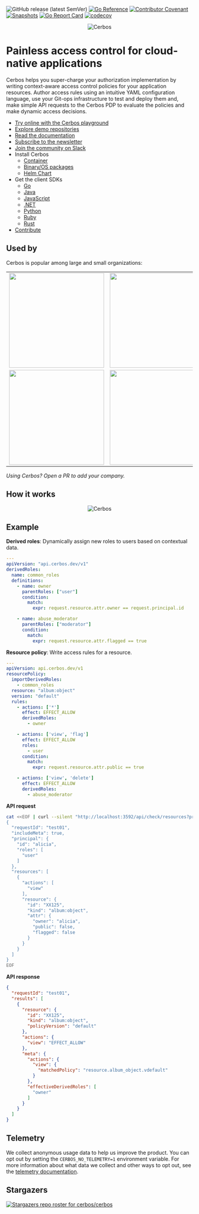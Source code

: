 ![GitHub release (latest SemVer)](https://img.shields.io/github/v/release/cerbos/cerbos?color=green&logo=github&sort=semver) [![Go Reference](https://pkg.go.dev/badge/github.com/cerbos/cerbos/client.svg)](https://pkg.go.dev/github.com/cerbos/cerbos/client)  [![Contributor Covenant](https://img.shields.io/badge/Contributor%20Covenant-2.0-4baaaa.svg)](CODE_OF_CONDUCT.md)  [![Snapshots](https://github.com/cerbos/cerbos/actions/workflows/snaphot.yaml/badge.svg)](https://github.com/cerbos/cerbos/actions/workflows/snaphot.yaml)  [![Go Report Card](https://goreportcard.com/badge/github.com/cerbos/cerbos)](https://goreportcard.com/report/github.com/cerbos/cerbos)  [![codecov](https://codecov.io/gh/cerbos/cerbos/branch/main/graph/badge.svg?token=tGaxiUZUzL)](https://codecov.io/gh/cerbos/cerbos)

<p align="center">
  <img src="https://github.com/cerbos/cerbos/blob/main/docs/supplemental-ui/logo.png?raw=true" alt="Cerbos"/>
</p>

Painless access control for cloud-native applications
========================================================

Cerbos helps you super-charge your authorization implementation by writing context-aware access control policies for your application resources. Author access rules using an intuitive YAML configuration language, use your Git-ops infrastructure to test and deploy them and, make simple API requests to the Cerbos PDP to evaluate the policies and make dynamic access decisions.


* [Try online with the Cerbos playground](https://play.cerbos.dev)
* [Explore demo repositories](https://github.com/cerbos)
* [Read the documentation](https://docs.cerbos.dev)
* [Subscribe to the newsletter](https://cerbos.dev/subscribe)
* [Join the community on Slack](http://go.cerbos.io/slack)
* Install Cerbos
    * [Container](https://docs.cerbos.dev/cerbos/latest/installation/container.html)
    * [Binary/OS packages](https://docs.cerbos.dev/cerbos/latest/installation/binary.html)
    * [Helm Chart](https://docs.cerbos.dev/cerbos/latest/installation/helm.html)
* Get the client SDKs
    * [Go](client/README.md)
    * [Java](https://github.com/cerbos/cerbos-sdk-java)
    * [JavaScript](https://github.com/cerbos/cerbos-sdk-javascript)
    * [.NET](https://github.com/cerbos/cerbos-sdk-net)
    * [Python](https://github.com/cerbos/cerbos-sdk-python)
    * [Ruby](https://github.com/cerbos/cerbos-sdk-ruby)
    * [Rust](https://github.com/cerbos/cerbos-sdk-rust)
* [Contribute](CONTRIBUTING.md)


Used by
------------
Cerbos is popular among large and small organizations:

<table cellspacing="1" cellpadding="0">
  <tr>
    <td valign="center">
      <a href="https://uw.co.uk">
        <img src="https://cerbos.dev/assets/uw.svg" width="256" />
      </a>
    </td>
    <td valign="center">
      <a href="https://withloop.co/">
        <img src="https://cerbos.dev/assets/loop.png"  width="256" />
      </a>
    </td>
    <td valign="center">
      <a href="https://9fin.com">
        <img src="https://cerbos.dev/assets/9fin.svg" width="256" height="35" />
      </a>
    </td>
    <td valign="center">
      <a href="https://salesroom.com">
        <img src="https://cerbos.dev/assets/salesroom.svg" width="256" />
      </a>
    </td>
  </tr>
  <tr>
    <td valign="center">
      <a href="https://refine.dev">
        <img src="https://cerbos.dev/assets/refine.png" width="256" />
      </a>
    </td>
    <td valign="center">
      <a href="https://www.doorfeed.com/">
        <img src="https://cerbos.dev/assets/doorfeed.svg" width="256" />
      </a>
    </td>
   <td valign="center">
      <a href="https://www.debite.io/">
        <img src="https://cerbos.dev/assets/debite.svg" width="256" />
      </a>
   </td>
   <td valign="center">
      <a href="https://www.wizeline.com/">
        <img src="https://cerbos.dev/assets/wizeline.svg" width="256" height="35"/>
      </a>
   </td>
  </tr>
</table>

_Using Cerbos? Open a PR to add your company._

How it works
------------

<p align="center">
  <img src="https://github.com/cerbos/cerbos/blob/main/docs/modules/ROOT/assets/images/how_cerbos_works.png?raw=true" alt="Cerbos"/>
</p>


Example
------

**Derived roles**: Dynamically assign new roles to users based on contextual data.

```yaml
---
apiVersion: "api.cerbos.dev/v1"
derivedRoles:
  name: common_roles
  definitions:
    - name: owner
      parentRoles: ["user"]
      condition:
        match:
          expr: request.resource.attr.owner == request.principal.id

    - name: abuse_moderator
      parentRoles: ["moderator"]
      condition:
        match:
          expr: request.resource.attr.flagged == true
```

**Resource policy**: Write access rules for a resource.

```yaml
---
apiVersion: api.cerbos.dev/v1
resourcePolicy:
  importDerivedRoles:
    - common_roles
  resource: "album:object"
  version: "default"
  rules:
    - actions: ['*']
      effect: EFFECT_ALLOW
      derivedRoles:
        - owner

    - actions: ['view', 'flag']
      effect: EFFECT_ALLOW
      roles:
        - user
      condition:
        match:
          expr: request.resource.attr.public == true

    - actions: ['view', 'delete']
      effect: EFFECT_ALLOW
      derivedRoles:
        - abuse_moderator
```

**API request**

```sh
cat <<EOF | curl --silent "http://localhost:3592/api/check/resources?pretty" -d @-
{
  "requestId": "test01",
  "includeMeta": true,
  "principal": {
    "id": "alicia",
    "roles": [
      "user"
    ]
  },
  "resources": [
    {
      "actions": [
        "view"
      ],
      "resource": {
        "id": "XX125",
        "kind": "album:object",
        "attr": {
          "owner": "alicia",
          "public": false,
          "flagged": false
        }
      }
    }
  ]
}
EOF
```

**API response**

```json
{
  "requestId": "test01",
  "results": [
    {
      "resource": {
        "id": "XX125",
        "kind": "album:object",
        "policyVersion": "default"
      },
      "actions": {
        "view": "EFFECT_ALLOW"
      },
      "meta": {
        "actions": {
          "view": {
            "matchedPolicy": "resource.album_object.vdefault"
          }
        },
        "effectiveDerivedRoles": [
          "owner"
        ]
      }
    }
  ]
}
```

Telemetry
---------

We collect anonymous usage data to help us improve the product. You can opt out by setting the `CERBOS_NO_TELEMETRY=1` environment variable. For more information about what data we collect and other ways to opt out, see the [telemetry documentation](https://docs.cerbos.dev/cerbos/latest/telemetry.html).

Stargazers
-----------
[![Stargazers repo roster for cerbos/cerbos](https://reporoster.com/stars/cerbos/cerbos)](https://github.com/cerbos/cerbos)

